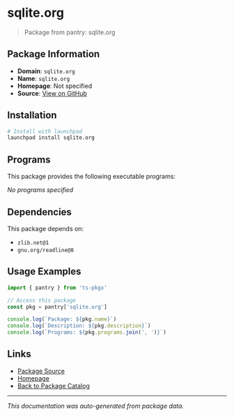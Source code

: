 # sqlite.org

> Package from pantry: sqlite.org

## Package Information

- **Domain**: `sqlite.org`
- **Name**: `sqlite.org`
- **Homepage**: Not specified
- **Source**: [View on GitHub](https://github.com/pkgxdev/pantry/tree/main/projects/sqlite.org/package.yml)

## Installation

```bash
# Install with launchpad
launchpad install sqlite.org
```

## Programs

This package provides the following executable programs:

*No programs specified*

## Dependencies

This package depends on:

- `zlib.net@1`
- `gnu.org/readline@8`

## Usage Examples

```typescript
import { pantry } from 'ts-pkgx'

// Access this package
const pkg = pantry['sqlite.org']

console.log(`Package: ${pkg.name}`)
console.log(`Description: ${pkg.description}`)
console.log(`Programs: ${pkg.programs.join(', ')}`)
```

## Links

- [Package Source](https://github.com/pkgxdev/pantry/tree/main/projects/sqlite.org/package.yml)
- [Homepage](#)
- [Back to Package Catalog](../../package-catalog.md)

---

*This documentation was auto-generated from package data.*

